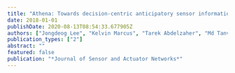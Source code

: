```yaml
---
title: "Athena: Towards decision-centric anticipatory sensor information delivery"
date: 2018-01-01
publishDate: 2020-08-13T08:54:33.677905Z
authors: ["Jongdeog Lee", "Kelvin Marcus", "Tarek Abdelzaher", "Md Tanvir A Amin", "Amotz Bar-Noy", "William Dron", "Ramesh Govindan", "Reginald Hobbs", "Shaohan Hu", "Jung-Eun Kim", " others"]
publication_types: ["2"]
abstract: ""
featured: false
publication: "*Journal of Sensor and Actuator Networks*"
---
```


